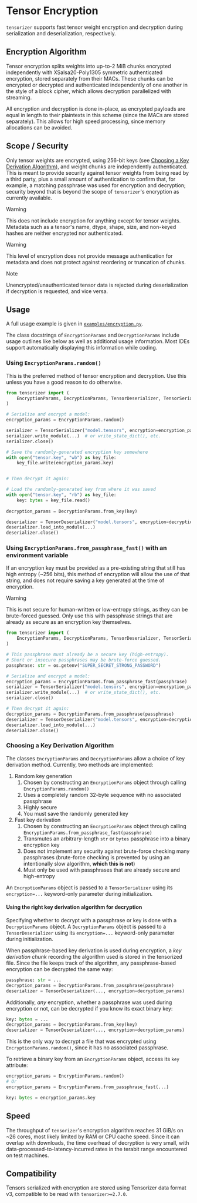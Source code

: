 # Tensor Encryption

`tensorizer` supports fast tensor weight encryption and decryption during
serialization and deserialization, respectively.

## Encryption Algorithm

Tensor encryption splits weights into up-to-2 MiB chunks encrypted independently
with XSalsa20-Poly1305 symmetric authenticated encryption,
stored separately from their MACs.
These chunks can be encrypted or decrypted and authenticated independently of
one another in the style of a block cipher,
which allows decryption parallelized with streaming.

All encryption and decryption is done in-place, as encrypted payloads are equal
in length to their plaintexts in this scheme (since the MACs are stored
separately).
This allows for high speed processing, since memory allocations can be avoided.

## Scope / Security

Only tensor weights are encrypted, using 256-bit keys (see
[Choosing a Key Derivation Algorithm](#choosing-a-key-derivation-algorithm)),
and weight chunks are independently authenticated.
This is meant to provide security against tensor weights from being read by a
third party, plus a small amount of authentication to confirm that,
for example, a matching passphrase was used for encryption and decryption;
security beyond that is beyond the scope of `tensorizer`'s encryption as
currently available.

> [!WARNING]
> 
> This does not include encryption for anything except for tensor weights.
> Metadata such as a tensor's name, dtype, shape, size, and non-keyed hashes
> are neither encrypted nor authenticated.

> [!WARNING]
> 
> This level of encryption does not provide message authentication for metadata
> and does not protect against reordering or truncation of chunks.

> [!NOTE]
> 
> Unencrypted/unauthenticated tensor data is rejected during deserialization
> if decryption is requested, and vice versa.

## Usage

A full usage example is given in
[`examples/encryption.py`](/examples/encryption.py).

The class docstrings of `EncryptionParams` and `DecryptionParams` include
usage outlines like below as well as additional usage information.
Most IDEs support automatically displaying this information while coding.

### Using `EncryptionParams.random()`

This is the preferred method of tensor encryption and decryption.
Use this unless you have a good reason to do otherwise.

```py
from tensorizer import (
    EncryptionParams, DecryptionParams, TensorDeserializer, TensorSerializer
)

# Serialize and encrypt a model:
encryption_params = EncryptionParams.random()

serializer = TensorSerializer("model.tensors", encryption=encryption_params)
serializer.write_module(...)  # or write_state_dict(), etc.
serializer.close()

# Save the randomly-generated encryption key somewhere
with open("tensor.key", "wb") as key_file:
    key_file.write(encryption_params.key)


# Then decrypt it again:

# Load the randomly-generated key from where it was saved
with open("tensor.key", "rb") as key_file:
    key: bytes = key_file.read()
 
decryption_params = DecryptionParams.from_key(key)

deserializer = TensorDeserializer("model.tensors", encryption=decryption_params)
deserializer.load_into_module(...)
deserializer.close()
```

### Using `EncryptionParams.from_passphrase_fast()` with an environment variable

If an encryption key must be provided as a pre-existing string that
still has high entropy (~256 bits), this method of encryption will allow the
use of that string, and does not require saving a key generated at the time
of encryption.

> [!WARNING]
> 
> This is not secure for human-written or low-entropy strings, as they can be
> brute-forced guessed. Only use this with passphrase strings that are already
> as secure as an encryption key themselves.

```py
from tensorizer import (
    EncryptionParams, DecryptionParams, TensorDeserializer, TensorSerializer
)

# This passphrase must already be a secure key (high-entropy).
# Short or insecure passphrases may be brute-force guessed.
passphrase: str = os.getenv("SUPER_SECRET_STRONG_PASSWORD")

# Serialize and encrypt a model:
encryption_params = EncryptionParams.from_passphrase_fast(passphrase)
serializer = TensorSerializer("model.tensors", encryption=encryption_params)
serializer.write_module(...)  # or write_state_dict(), etc.
serializer.close()

# Then decrypt it again:
decryption_params = DecryptionParams.from_passphrase(passphrase)
deserializer = TensorDeserializer("model.tensors", encryption=decryption_params)
deserializer.load_into_module(...)
deserializer.close()
```

### Choosing a Key Derivation Algorithm

The classes `EncryptionParams` and `DecryptionParams` allow a choice of
key derivation method. Currently, two methods are implemented:

1. Random key generation
    1. Chosen by constructing an `EncryptionParams` object through calling
       `EncryptionParams.random()`
    2. Uses a completely random 32-byte sequence with no associated passphrase
    3. Highly secure
    4. You must save the randomly generated key
2. Fast key derivation
    1. Chosen by constructing an `EncryptionParams` object through calling
       `EncryptionParams.from_passphrase_fast(passphrase)`
    2. Transmutes an arbitrary-length `str` or `bytes` passphrase into a
       binary encryption key
    3. Does not implement any security against brute-force checking
       many passphrases (brute-force checking is prevented by using an
       intentionally slow algorithm, **which this is not**)
    4. Must only be used with passphrases that are already secure and
       high-entropy

An `EncryptionParams` object is passed to a `TensorSerializer` using its
`encryption=...` keyword-only parameter during initialization.

#### Using the right key derivation algorithm for decryption

Specifying whether to decrypt with a passphrase or key is done with
a `DecryptionParams` object.
A `DecryptionParams` object is passed to a `TensorDeserializer` using its
`encryption=...` keyword-only parameter during initialization.

When passphrase-based key derivation is used during encryption,
a *key derivation chunk* recording the algorithm used is stored
in the tensorized file. Since the file keeps track of the algorithm,
any passphrase-based encryption can be decrypted the same way:

```py
passphrase: str = ...
decryption_params = DecryptionParams.from_passphrase(passphrase)
deserializer = TensorDeserializer(..., encryption=decryption_params)
```

Additionally, *any* encryption,
whether a passphrase was used during encryption or not,
can be decrypted if you know its exact binary key:

```py
key: bytes = ...
decryption_params = DecryptionParams.from_key(key)
deserializer = TensorDeserializer(..., encryption=decryption_params)
```

This is the only way to decrypt a file that was encrypted using
`EncryptionParams.random()`, since it has no associated passphrase.

To retrieve a binary key from an `EncryptionParams` object, access its `key`
attribute:

```py
encryption_params = EncryptionParams.random()
# Or
encryption_params = EncryptionParams.from_passphrase_fast(...)

key: bytes = encryption_params.key
```

## Speed

The throughput of `tensorizer`'s encryption algorithm reaches 31 GiB/s on
~26 cores, most likely limited by RAM or CPU cache speed.
Since it can overlap with downloads, the time overhead of decryption is
very small, with data-processed-to-latency-incurred rates in the terabit range
encountered on test machines.

## Compatibility

Tensors serialized with encryption are stored using Tensorizer data format v3,
compatible to be read with `tensorizer>=2.7.0`.
